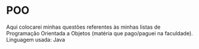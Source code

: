 # POO
Aqui colocarei minhas questões referentes às minhas listas de Programação Orientada a Objetos (matéria que pago/paguei na faculdade).
Linguagem usada: Java
